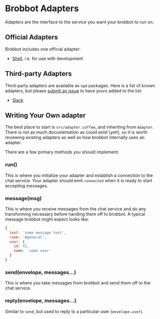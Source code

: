 # Brobbot Adapters

Adapters are the interface to the service you want your brobbot to run on.

## Official Adapters

Brobbot includes one official adapter:

* [Shell](adapters/shell.md), i.e. for use with development

## Third-party Adapters

Third-party adapters are available as `npm` packages. Here is a list of known
adapters, but please [submit an issue](https://github.com/b3nj4m/hubot/issues)
to have yours added to the list:

* [Slack](https://github.com/b3nj4m/brobbot-slack)

## Writing Your Own adapter

The best place to start is `src/adapter.coffee`, and inheriting from `Adapter`.
There is not as much documentation as could exist (yet!), so it is worth
reviewing existing adapters as well as how brobbot internally uses an adapter.

There are a few primary methods you should implement:

### run()

This is where you initialize your adapter and establish a connection to the chat service. Your adapter should emit `connected` when it is ready to start accepting messages.

### message(msg)

This is where you receive messages from the chat service and do any transforming necessary before handing them off to brobbot. A typical message brobbot might expect looks like:

```javascript
{
  text: 'some message text',
  room: '#general',
  user: {
    id: 42,
    name: 'some user'
  }
}
```

### send(envelope, messages...)

This is where you take messages from brobbot and send them off to the chat service.

### reply(envelope, messages...)

Similar to `send`, but used to reply to a particular user (`envelope.user`).
